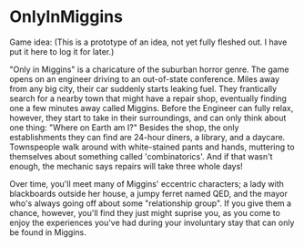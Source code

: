 # OnlyInMiggins
Game idea: (This is a prototype of an idea, not yet fully fleshed out. I have put it here to log it for later.) 

"Only in Miggins" is a charicature of the suburban horror genre. The game opens on an engineer driving to an out-of-state conference. Miles away from any big city, their car suddenly starts leaking fuel. They frantically search for a nearby town that might have a repair shop, eventually finding one a few minutes away called Miggins. Before the Engineer can fully relax, however, they start to take in their surroundings, and can only think about one thing: "Where on Earth am I?" Besides the shop, the only establishments they can find are 24-hour diners, a library, and a daycare. Townspeople walk around with white-stained pants and hands, muttering to themselves about something called 'combinatorics'. And if that wasn't enough, the mechanic says repairs will take three whole days! 

Over time, you'll meet many of Miggins' eccentric characters; a lady with blackboards outside her house, a jumpy ferret named QED, and the mayor who's always going off about some "relationship group". If you give them a chance, however, you'll find they just might suprise you, as you come to enjoy the experiences you've had during your involuntary stay that can only be found in Miggins.  
